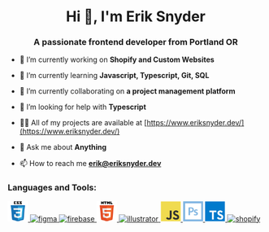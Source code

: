 <h1 align="center">Hi 👋, I'm Erik Snyder</h1>
<h3 align="center">A passionate frontend developer from Portland OR</h3>

- 🔭 I’m currently working on **Shopify and Custom Websites**

- 🌱 I’m currently learning **Javascript, Typescript, Git, SQL**

- 👯 I’m currently collaborating on **a project management platform**

- 🤝 I’m looking for help with **Typescript**

- 👨‍💻 All of my projects are available at [https://www.eriksnyder.dev/](https://www.eriksnyder.dev/)

- 💬 Ask me about **Anything**

- 📫 How to reach me **erik@eriksnyder.dev**


<h3 align="left">Languages and Tools:</h3>
<p align="left"> <a href="https://www.w3schools.com/css/" target="_blank" rel="noreferrer"> <img src="https://raw.githubusercontent.com/devicons/devicon/master/icons/css3/css3-original-wordmark.svg" alt="css3" width="40" height="40"/> </a> <a href="https://www.figma.com/" target="_blank" rel="noreferrer"> <img src="https://www.vectorlogo.zone/logos/figma/figma-icon.svg" alt="figma" width="40" height="40"/> </a> <a href="https://firebase.google.com/" target="_blank" rel="noreferrer"> <img src="https://www.vectorlogo.zone/logos/firebase/firebase-icon.svg" alt="firebase" width="40" height="40"/> </a> <a href="https://www.w3.org/html/" target="_blank" rel="noreferrer"> <img src="https://raw.githubusercontent.com/devicons/devicon/master/icons/html5/html5-original-wordmark.svg" alt="html5" width="40" height="40"/> </a> <a href="https://www.adobe.com/in/products/illustrator.html" target="_blank" rel="noreferrer"> <img src="https://www.vectorlogo.zone/logos/adobe_illustrator/adobe_illustrator-icon.svg" alt="illustrator" width="40" height="40"/> </a> <a href="https://developer.mozilla.org/en-US/docs/Web/JavaScript" target="_blank" rel="noreferrer"> <img src="https://raw.githubusercontent.com/devicons/devicon/master/icons/javascript/javascript-original.svg" alt="javascript" width="40" height="40"/> </a> <a href="https://www.photoshop.com/en" target="_blank" rel="noreferrer"> <img src="https://raw.githubusercontent.com/devicons/devicon/master/icons/photoshop/photoshop-line.svg" alt="photoshop" width="40" height="40"/> </a> <a href="https://www.typescriptlang.org/" target="_blank" rel="noreferrer"> <img src="https://raw.githubusercontent.com/devicons/devicon/master/icons/typescript/typescript-original.svg" alt="typescript" width="40" height="40"/> </a><a href="https://www.shopify.com/" target="_blank" rel="noreferrer"><img src="https://toppng.com/uploads/preview/shopify-logomark-vector-free-download-11573939212autdmja17z.png" alt="shopify" width="40" height="40"></a> </p>

